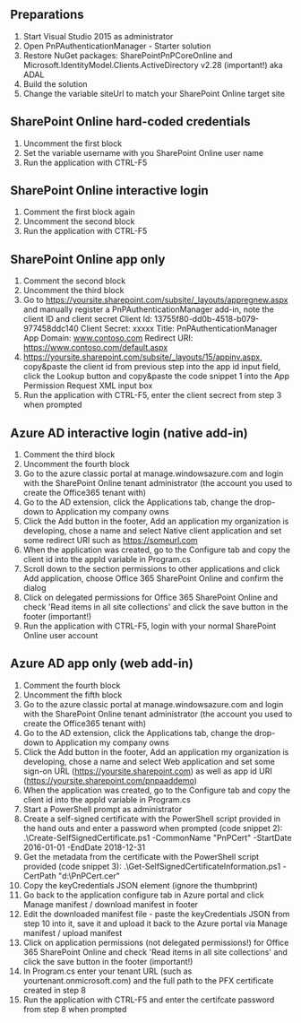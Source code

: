 Preparations
------------
1. Start Visual Studio 2015 as administrator
2. Open PnPAuthenticationManager - Starter solution
3. Restore NuGet packages: SharePointPnPCoreOnline and  Microsoft.IdentityModel.Clients.ActiveDirectory v2.28 (important!) aka ADAL
5. Build the solution
6. Change the variable siteUrl to match your SharePoint Online target site

SharePoint Online hard-coded credentials
----------------------------------------
1. Uncomment the first block
2. Set the variable username with you SharePoint Online user name
3. Run the application with CTRL-F5

SharePoint Online interactive login
-----------------------------------
1. Comment the first block again
2. Uncomment the second block
3. Run the application with CTRL-F5

SharePoint Online app only
--------------------------
1. Comment the second block
2. Uncomment the third block
3. Go to https://yoursite.sharepoint.com/subsite/_layouts/appregnew.aspx and manually register a PnPAuthenticationManager add-in, note the client ID and client secret
	Client Id:  	13755f80-dd0b-4518-b079-977458ddc140
	Client Secret:  xxxxx
	Title:  	PnPAuthenticationManager
	App Domain:  	www.contoso.com
	Redirect URI:  	https://www.contoso.com/default.aspx
4. https://yoursite.sharepoint.com/subsite/_layouts/15/appinv.aspx, copy&paste the client id from previous step into the app id input field, click the Lookup button and copy&paste the code snippet 1 into the App Permission Request XML input box
5. Run the application with CTRL-F5, enter the client secrect from step 3 when prompted

Azure AD interactive login (native add-in)
------------------------------------------
1. Comment the third block
2. Uncomment the fourth block
3. Go to the azure classic portal at manage.windowsazure.com and login with the SharePoint Online tenant administrator (the account you used to create the Office365 tenant with)
4. Go to the AD extension, click the Applications tab, change the drop-down to Application my company owns
5. Click the Add button in the footer, Add an application my organization is developing, chose a name and select Native client application and set some redirect URI such as https://someurl.com
6. When the application was created, go to the Configure tab and copy the client id into the appId variable in Program.cs
7. Scroll down to the section permissions to other applications and click Add application, choose Office 365 SharePoint Online and confirm the dialog
8. Click on delegated permissions for Office 365 SharePoint Online and check 'Read items in all site collections' and click the save button in the footer (important!)
9. Run the application with CTRL-F5, login with your normal SharePoint Online user account

Azure AD app only (web add-in)
------------------------------
1. Comment the fourth block
2. Uncomment the fifth block
3. Go to the azure classic portal at manage.windowsazure.com and login with the SharePoint Online tenant administrator (the account you used to create the Office365 tenant with)
4. Go to the AD extension, click the Applications tab, change the drop-down to Application my company owns
5. Click the Add button in the footer, Add an application my organization is developing, chose a name and select Web application and set some sign-on URL (https://yoursite.sharepoint.com) as well as app id URI (https://yoursite.sharepoint.com/pnpaaddemo)
6. When the application was created, go to the Configure tab and copy the client id into the appId variable in Program.cs
7. Start a PowerShell prompt as administrator
8. Create a self-signed certificate with the PowerShell script provided in the hand outs and enter a password when prompted (code snippet 2): 
   .\Create-SelfSignedCertificate.ps1 -CommonName "PnPCert" -StartDate 2016-01-01 -EndDate 2018-12-31
9. Get the metadata from the certificate with the PowerShell script provided (code snippet 3):
   .\Get-SelfSignedCertificateInformation.ps1 -CertPath "d:\PnPCert.cer"
10. Copy the keyCredentials JSON element (ignore the thumbprint)
11. Go back to the application configure tab in Azure portal and click Manage manifest / download manifest in footer
12. Edit the downloaded manifest file - paste the keyCredentials JSON from step 10 into it, save it and upload it back to the Azure portal via Manage manifest / upload manifest
13. Click on application permissions (not delegated permissions!) for Office 365 SharePoint Online and check 'Read items in all site collections' and click the save button in the footer (important!)
14. In Program.cs enter your tenant URL (such as yourtenant.onmicrosoft.com) and the full path to the PFX certificate created in step 8
15. Run the application with CTRL-F5 and enter the certifcate password from step 8 when prompted
